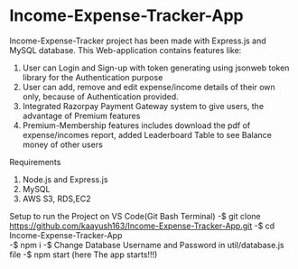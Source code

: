 # Income-Expense-Tracker-App

Income-Expense-Tracker project has been made with Express.js and MySQL database. This Web-application contains features like:
 1. User can Login and Sign-up with token generating using jsonweb token library for the Authentication purpose
 2. User can add, remove and edit expense/income details of their own only, because of Authentication provided.
 3. Integrated Razorpay Payment Gateway system to give users, the advantage of Premium features
 4. Premium-Membership features includes download the pdf of expense/incomes report, added Leaderboard Table to see Balance money of other users

Requirements
 1. Node.js and Express.js
 2. MySQL
 3. AWS S3, RDS,EC2 
    
Setup to run the Project on VS Code(Git Bash Terminal)
  -$ git clone https://github.com/kaayush163/Income-Expense-Tracker-App.git
  -$ cd Income-Expense-Tracker-App   
  -$ npm i
  -$ Change Database Username and Password in util/database.js file
  -$ npm start   (here The app starts!!!)
